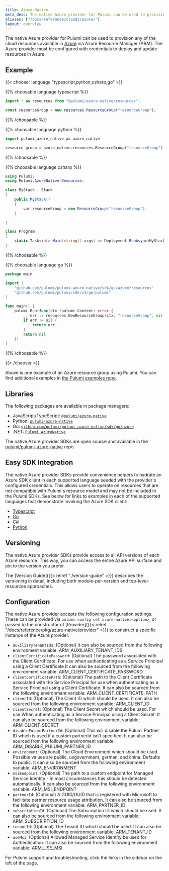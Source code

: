 ```yaml
---
title: Azure-Native
meta_desc: The native Azure provider for Pulumi can be used to provision any of the cloud resources available in Azure via Azure Resource Manager (ARM).
aliases: ["/docs/reference/clouds/azure/"]
layout: overview
---
```


The native Azure provider for Pulumi can be used to provision any of the cloud resources available in [Azure](https://azure.microsoft.com/en-us/) via Azure Resource Manager (ARM). The Azure provider must be configured with credentials to deploy and update resources in Azure.

## Example

{{< chooser language "typescript,python,csharp,go" >}}

{{% choosable language typescript %}}

```typescript
import * as resources from "@pulumi/azure-native/resources";

const resourceGroup = new resources.ResourceGroup("resourceGroup");
```

{{% /choosable %}}

{{% choosable language python %}}

```python
import pulumi_azure_native as azure_native

resource_group = azure_native.resources.ResourceGroup("resourceGroup")
```

{{% /choosable %}}

{{% choosable language csharp %}}

```csharp
using Pulumi;
using Pulumi.AzureNative.Resources;

class MyStack : Stack
{
    public MyStack()
    {
        var resourceGroup = new ResourceGroup("resourceGroup");
    }

}

class Program
{
    static Task<int> Main(string[] args) => Deployment.RunAsync<MyStack>();
}
```

{{% /choosable %}}

{{% choosable language go %}}

```go
package main

import (
    "github.com/pulumi/pulumi-azure-native/sdk/go/azure/resources"
    "github.com/pulumi/pulumi/sdk/v3/go/pulumi"
)

func main() {
    pulumi.Run(func(ctx *pulumi.Context) error {
        _, err := resources.NewResourceGroup(ctx, "resourceGroup", nil)
        if err != nil {
            return err
        }
        return nil
    })
}
```

{{% /choosable %}}

{{< /chooser >}}

Above is one example of an Azure resource group using Pulumi. You can find additional examples in [the Pulumi examples repo](https://github.com/pulumi/examples).

## Libraries

The following packages are available in package managers:

* JavaScript/TypeScript: [`@pulumi/azure-native`](https://www.npmjs.com/package/@pulumi/azure-native)
* Python: [`pulumi-azure-native`](https://pypi.org/project/pulumi-azure-native/)
* Go: [`github.com/pulumi/pulumi-azure-native/sdk/go/azure`](https://github.com/pulumi/pulumi-azure-native)
* .NET: [`Pulumi.AzureNative`](https://www.nuget.org/packages/Pulumi.AzureNative)

The native Azure provider SDKs are open source and available in the [pulumi/pulumi-azure-native](https://github.com/pulumi/pulumi-azure-native) repo.

## Easy SDK Integration

The native Azure provider SDKs provide convenience helpers to hydrate an Azure SDK client in each supported language seeded with the provider's configured credentials. This allows users to operate on resources that are not compatible with Pulumi's resource model and may not be included in the Pulumi SDKs. See below for links to examples in each of the supported languages that demonstrate invoking the Azure SDK client:

* [Typescript](https://github.com/pulumi/examples/tree/master/azure-ts-call-azure-sdk)
* [Go](https://github.com/pulumi/examples/tree/master/azure-go-call-azure-sdk)
* [C#](https://github.com/pulumi/examples/tree/master/azure-cs-call-azure-api)
* [Python](https://github.com/pulumi/examples/tree/master/azure-py-call-azure-sdk)

## Versioning

The native Azure provider SDKs provide access to all API versions of each Azure resource. This way, you can access the entire Azure API surface and pin to the version you prefer.

The [Version Guide]({{< relref "./version-guide" >}}) describes the versioning in detail, including both module-per-version and top-level-resources approaches.

## Configuration

The native Azure provider accepts the following configuration settings. These can be provided via `pulumi config set azure-native:<option>`, or passed to the constructor of [Provider]({{< relref "/docs/reference/pkg/azure-native/provider" >}}) to construct a specific instance of the Azure provider.

* `auxiliaryTenantIds`: (Optional) It can also be sourced from the following environment variable: ARM_AUXILIARY_TENANT_IDS
* `clientCertificatePassword`: (Optional) The password associated with the Client Certificate. For use when authenticating as a Service Principal using a Client Certificate It can also be sourced from the following environment variable: ARM_CLIENT_CERTIFICATE_PASSWORD
* `clientCertificatePath`: (Optional) The path to the Client Certificate associated with the Service Principal for use when authenticating as a Service Principal using a Client Certificate. It can also be sourced from the following environment variable: ARM_CLIENT_CERTIFICATE_PATH
* `clientId`: (Optional) The Client ID which should be used. It can also be sourced from the following environment variable: ARM_CLIENT_ID
* `clientSecret`: (Optional) The Client Secret which should be used. For use When authenticating as a Service Principal using a Client Secret. It can also be sourced from the following environment variable: ARM_CLIENT_SECRET
* `disablePulumiPartnerId`: (Optional) This will disable the Pulumi Partner ID which is used if a custom partnerId isn’t specified. It can also be sourced from the following environment variable: ARM_DISABLE_PULUMI_PARTNER_ID
* `environment`: (Optional) The Cloud Environment which should be used. Possible values are public, usgovernment, german, and china. Defaults to public. It can also be sourced from the following environment variable: ARM_ENVIRONMENT
* `msiEndpoint`: (Optional) The path to a custom endpoint for Managed Service Identity - in most circumstances this should be detected automatically. It can also be sourced from the following environment variable: ARM_MSI_ENDPOINT
* `partnerId`: (Optional) A GUID/UUID that is registered with Microsoft to facilitate partner resource usage attribution. It can also be sourced from the following environment variable: ARM_PARTNER_ID
* `subscriptionId`: (Optional) The Subscription ID which should be used. It can also be sourced from the following environment variable: ARM_SUBSCRIPTION_ID
* `tenantId`: (Optional) The Tenant ID which should be used. It can also be sourced from the following environment variable: ARM_TENANT_ID
* `useMsi`: (Optional) Allowed Managed Service Identity be used for Authentication. It can also be sourced from the following environment variable: ARM_USE_MSI

For Pulumi support and troubleshooting, click the links in the sidebar on the left of the page.
